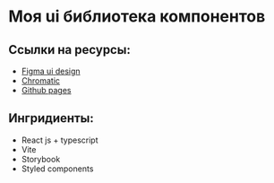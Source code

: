 # Моя ui библиотека компонентов

## Ссылки на ресурсы:
- [Figma ui design](https://www.figma.com/file/Aq10VUMGoFEoKWoBccdelr/myReactTsLib?node-id=0-1&t=kVzEAsMOf0u6QJw1-0)
- [Chromatic](https://www.chromatic.com/library?appId=6405776599109c9529f5c23a)
- [Github pages](https://lumbagog.github.io/myReactTsLib/)

## Ингридиенты:
-   React js + typescript
-   Vite
-   Storybook
-   Styled components

